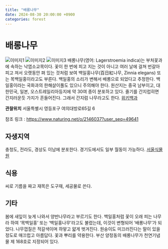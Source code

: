 ```yaml
---
title: "배롱나무"
date: 2024-08-30 20:00:00 +0900
categories: forest
---
```



# 배롱나무 
![이미지1](https://dnwm9zq2dr65n.cloudfront.net/production/observation/2024/07/03/res/ios_49641_0_07031541206420_res_IMG_2938.jpg)
![이미지2](https://dnwm9zq2dr65n.cloudfront.net/production/observation/2024/07/03/res/ios_49641_1_07031541206420_res_IMG_2937.jpg)
![이미지3](https://dnwm9zq2dr65n.cloudfront.net/production/observation/2024/07/03/res/ios_49641_2_07031541206420_res_IMG_2936.jpg)
배롱나무(영어: Lagerstroemia indica)는 부처꽃과에 속하는 낙엽소교목이다. 꽃이 한 번에 피고 지는 것이 아니고 여러 날에 걸쳐 번갈아 피고 져서 오랫동안 펴 있는 것처럼 보여 백일홍나무(百日紅나무, Zinnia elegans) 또는 목백일홍이라고도 부른다. 백일홍의 소리가 변해서 배롱으로 되었다고 추정한다. 백일홍이라는 국화과의 한해살이풀도 있으니 주의해야 한다. 원산지는 중국 남부이고, 대한민국, 일본, 오스트레일리아등지에 약 30여 종이 분포하고 있다. 줄기를 간지럽히면 간지러운듯 가지가 흔들어진다. 그래서 간지럼 나무라고도 한다. [위키백과](https://ko.wikipedia.org/wiki/배롱나무)

**관찰위치**
서울특별시 영등포구 여의대방로65길 6

참조 링크 : https://www.naturing.net/o/2146037?user_seq=49641


## 자생지역
충청도, 전라도, 경상도 이남에 분포한다. 경기도에서도 일부 월동이 가능하다. [서울식물원](https://botanicpark.seoul.go.kr/front/plants/plantsIntroView.do?plt_sn=356&page=1)


## 식용
씨로 기름을 짜고 재목은 도구재, 세공물로 쓴다.

## 기타
봄에 새잎이 늦게 나와서 양반나무라고 부르기도 한다. 백일홍처럼 꽃이 오래 피는 나무라 하여 ‘목백일홍’ 
또는 ‘백일홍나무’라고도 불렸는데, 이것이 변형되어 ‘배롱나무’가 되었다. 나무껍질은 적갈색이며 하얗고 
얇게 벗겨진다. 원숭이도 미끄러진다는 말이 있을 정도로 매끄럽고 아름답다. 꽃과 뿌리를 약용한다.
부산 양정동의 배롱나무가 천연기념물 제 168호로 지정되어 있다.
